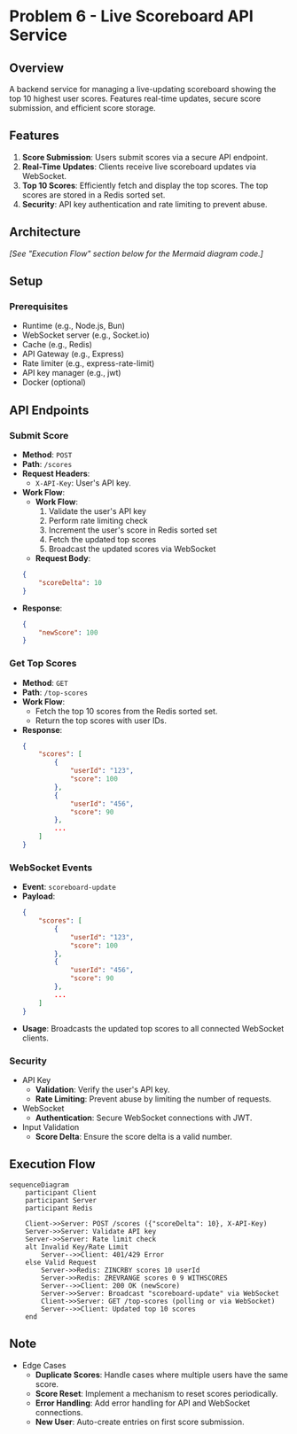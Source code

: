 # Problem 6 - Live Scoreboard API Service


## Overview
A backend service for managing a live-updating scoreboard showing the top 10 highest user scores. Features real-time updates, secure score submission, and efficient score storage.

## Features
1. **Score Submission**: Users submit scores via a secure API endpoint.
2. **Real-Time Updates**: Clients receive live scoreboard updates via WebSocket.
3. **Top 10 Scores**: Efficiently fetch and display the top scores. The top scores are stored in a Redis sorted set.
4. **Security**: API key authentication and rate limiting to prevent abuse.

## Architecture
<!-- ![Execution Flow Diagram](./scoreboard-flow.png)   -->
*[See "Execution Flow" section below for the Mermaid diagram code.]*

## Setup
### Prerequisites
- Runtime (e.g., Node.js, Bun)
- WebSocket server (e.g., Socket.io)
- Cache (e.g., Redis)
- API Gateway (e.g., Express)
- Rate limiter (e.g., express-rate-limit)
- API key manager (e.g., jwt)
- Docker (optional)

## API Endpoints
### Submit Score
- **Method**: `POST`
- **Path**: `/scores`
- **Request Headers**:
  - `X-API-Key`: User's API key.
- **Work Flow**:
    - **Work Flow**:
        1. Validate the user's API key
        2. Perform rate limiting check
        3. Increment the user's score in Redis sorted set
        4. Fetch the updated top scores
        5. Broadcast the updated scores via WebSocket
    - **Request Body**:
    ```json
    {
        "scoreDelta": 10
    }
    ```
- **Response**:
    ```json
    {
        "newScore": 100
    }
    ```

### Get Top Scores
- **Method**: `GET`
- **Path**: `/top-scores`
- **Work Flow**:
    - Fetch the top 10 scores from the Redis sorted set.
    - Return the top scores with user IDs.
- **Response**:
    ```json
    {
        "scores": [
            {
                "userId": "123",
                "score": 100
            },
            {
                "userId": "456",
                "score": 90
            },
            ...
        ]
    }
    ```

### WebSocket Events
- **Event**: `scoreboard-update`
- **Payload**:
    ```json
    {
        "scores": [
            {
                "userId": "123",
                "score": 100
            },
            {
                "userId": "456",
                "score": 90
            },
            ...
        ]
    }
    ```
- **Usage**: Broadcasts the updated top scores to all connected
  WebSocket clients.
  
### Security
- API Key
    - **Validation**: Verify the user's API key.
    - **Rate Limiting**: Prevent abuse by limiting the number of requests.
- WebSocket
    - **Authentication**: Secure WebSocket connections with JWT.
- Input Validation
    - **Score Delta**: Ensure the score delta is a valid number.



## Execution Flow
```mermaid
sequenceDiagram
    participant Client
    participant Server
    participant Redis

    Client->>Server: POST /scores ({"scoreDelta": 10}, X-API-Key)
    Server->>Server: Validate API key
    Server->>Server: Rate limit check
    alt Invalid Key/Rate Limit
        Server-->>Client: 401/429 Error
    else Valid Request
        Server->>Redis: ZINCRBY scores 10 userId
        Server->>Redis: ZREVRANGE scores 0 9 WITHSCORES
        Server-->>Client: 200 OK (newScore)
        Server->>Server: Broadcast "scoreboard-update" via WebSocket
        Client->>Server: GET /top-scores (polling or via WebSocket)
        Server-->>Client: Updated top 10 scores
    end
```

## Note
- Edge Cases
    - **Duplicate Scores**: Handle cases where multiple users have the same score.
    - **Score Reset**: Implement a mechanism to reset scores periodically.
    - **Error Handling**: Add error handling for API and WebSocket connections.
    - **New User**: Auto-create entries on first score submission.